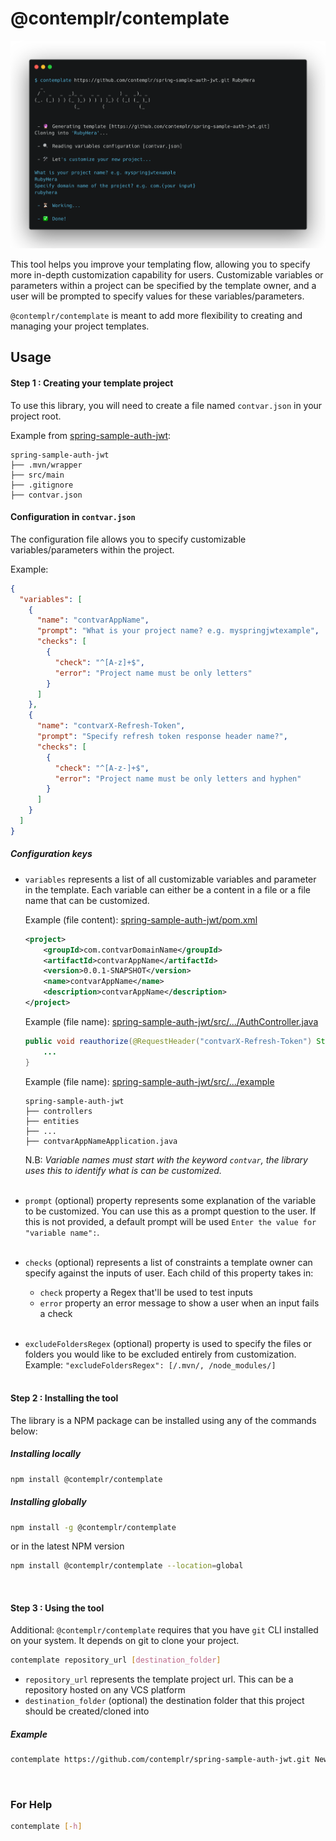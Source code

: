 # @contemplr/contemplate

![@contemplr/contemplate to generate a new project from template](contemplate-usage.png)

This tool helps you improve your templating flow, allowing you to specify more in-depth customization
capability for users. Customizable variables or parameters within a project can be specified by the template
owner, and a user will be prompted to specify values for these variables/parameters.

`@contemplr/contemplate` is meant to add more flexibility to creating and managing your project templates.
<br/>

## Usage

#### Step 1 : Creating your template project

To use this library, you will need to create a file named `contvar.json` in your project root.

Example from [spring-sample-auth-jwt](https://github.com/contemplr/spring-sample-auth-jwt):

```
spring-sample-auth-jwt
├── .mvn/wrapper
├── src/main
├── .gitignore
├── contvar.json
```

#### Configuration in `contvar.json`

The configuration file allows you to specify customizable variables/parameters within the project.

Example:
```json
{
  "variables": [
    {
      "name": "contvarAppName",
      "prompt": "What is your project name? e.g. myspringjwtexample",
      "checks": [
        {
          "check": "^[A-z]+$",
          "error": "Project name must be only letters"
        }
      ]
    },
    {
      "name": "contvarX-Refresh-Token",
      "prompt": "Specify refresh token response header name?",
      "checks": [
        {
          "check": "^[A-z-]+$",
          "error": "Project name must be only letters and hyphen"
        }
      ]
    }
  ]
}
```

##### Configuration keys

* `variables` represents a list of all customizable variables and parameter in the template.
Each variable can either be a content in a file or a file name that can be customized.

    Example (file
    content): [spring-sample-auth-jwt/pom.xml](https://github.com/contemplr/spring-sample-auth-jwt/blob/master/pom.xml)
    
    ```xml
    <project>
        <groupId>com.contvarDomainName</groupId>
        <artifactId>contvarAppName</artifactId>
        <version>0.0.1-SNAPSHOT</version>
        <name>contvarAppName</name>
        <description>contvarAppName</description>
    </project>
    ```
    
    Example (file
    name): [spring-sample-auth-jwt/src/.../AuthController.java](https://github.com/contemplr/spring-sample-auth-jwt/blob/master/src/main/java/com/auth/example/controllers/AuthController.java)
    
    ```java
    public void reauthorize(@RequestHeader("contvarX-Refresh-Token") String refreshToken) {
        ...
    }                            
    ```
    
    Example (file
    name): [spring-sample-auth-jwt/src/.../example](https://github.com/contemplr/spring-sample-auth-jwt/tree/master/src/main/java/com/auth/example)
    
    ```
    spring-sample-auth-jwt
    ├── controllers
    ├── entities
    ├── ...
    ├── contvarAppNameApplication.java
    ```
    
    N.B: <em>Variable names must start with the keyword `contvar`, the library uses this to identify what is
    can be customized.</em>
    <br/><br/>

* `prompt` (optional) property represents some explanation of the variable to be customized. You can use this as a prompt
question
to the user. If this is not provided, a default prompt will be used
``Enter the value for "variable name":``.
<br/><br/>

* `checks` (optional) represents a list of constraints a template owner can specify against the inputs of user.
Each child of this property takes in:

  - `check` property a Regex that'll be used to test inputs
  - `error` property an error message to show a user when an input fails a check
  <br/><br/>

* `excludeFoldersRegex` (optional) property is used to specify the files or folders you would like to be excluded entirely
from customization. Example:
``"excludeFoldersRegex": [/.mvn/, /node_modules/]``
<br/><br/>

#### Step 2 : Installing the tool
The library is a NPM package can be installed using any of the commands below:
##### Installing locally
```bash
npm install @contemplr/contemplate
```

##### Installing globally
```bash
npm install -g @contemplr/contemplate
```
or in the latest NPM version
```bash
npm install @contemplr/contemplate --location=global
```
<br/>

#### Step 3 : Using the tool
Additional: `@contemplr/contemplate` requires that you have `git` CLI installed on your system. It depends on
git to clone your project.

```bash
contemplate repository_url [destination_folder]
```

- `repository_url` represents the template project url. This can be a repository hosted on any VCS platform
- `destination_folder` (optional) the destination folder that this project should be created/cloned into

##### Example
```bash
contemplate https://github.com/contemplr/spring-sample-auth-jwt.git NewApp
```
<br/>

### For Help

```bash
contemplate [-h]
```